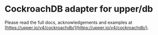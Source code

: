 # CockroachDB adapter for upper/db

Please read the full docs, acknowledgements and examples at
[https://upper.io/v4/cockroachdb/](https://upper.io/v4/cockroachdb/).
